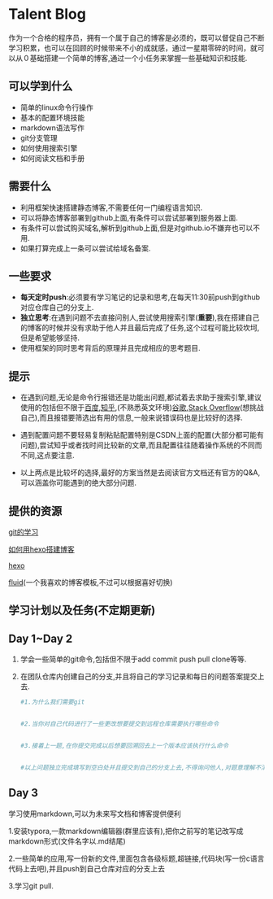 # Talent Blog

作为一个合格的程序员，拥有一个属于自己的博客是必须的，既可以督促自己不断学习积累，也可以在回顾的时候带来不小的成就感，通过一星期零碎的时间，就可以从０基础搭建一个简单的博客,通过一个小任务来掌握一些基础知识和技能.

## 可以学到什么

- 简单的linux命令行操作
- 基本的配置环境技能
- markdown语法写作
- git分支管理
- 如何使用搜索引擎
- 如何阅读文档和手册

## 需要什么

- 利用框架快速搭建静态博客,不需要任何一门编程语言知识.
- 可以将静态博客部署到github上面,有条件可以尝试部署到服务器上面.
- 有条件可以尝试购买域名,解析到github上面,但是对github.io不嫌弃也可以不用.
- 如果打算完成上一条可以尝试给域名备案.

## 一些要求

- **每天定时push**:必须要有学习笔记的记录和思考,在每天11:30前push到github对应仓库自己的分支上.
- **独立思考**:在遇到问题不去直接问别人,尝试使用搜索引擎(**重要**),我在搭建自己的博客的时候并没有求助于他人并且最后完成了任务,这个过程可能比较坎坷,但是希望能够坚持.
- 使用框架的同时思考背后的原理并且完成相应的思考题目.

## 提示

- 在遇到问题,无论是命令行报错还是功能出问题,都试着去求助于搜索引擎,建议使用的包括但不限于[百度](https://www.baidu.com),[知乎](https://zhihu.com/),(不熟悉英文环境)[谷歌](https://www.google.com),[Stack Overflow](https://stackoverflow.com/)(想挑战自己),而且报错要筛选出有用的信息,一般来说错误码也是比较好的选择.

- 遇到配置问题不要轻易复制粘贴配置特别是CSDN上面的配置(大部分都可能有问题),尝试知乎或者找时间比较新的文章,而且配置往往随着操作系统的不同而不同,这点要注意.

- 以上两点是比较坏的选择,最好的方案当然是去阅读官方文档还有官方的Q&A,可以涵盖你可能遇到的绝大部分问题.

  

## 提供的资源

[git的学习](https://www.liaoxuefeng.com/wiki/896043488029600)

[如何用hexo搭建博客](https://zhuanlan.zhihu.com/p/35668237)

[hexo](https://hexo.io/zh-cn/)

[fluid](https://github.com/fluid-dev/hexo-theme-fluid)(一个我喜欢的博客模板,不过可以根据喜好切换)

## 学习计划以及任务(不定期更新)

## Day 1~Day 2

1. 学会一些简单的git命令,包括但不限于add commit push pull clone等等.

2. 在团队仓库内创建自己的分支,并且将自己的学习记录和每日的问题答案提交上去.

   ```bash
   #1.为什么我们需要git
   
   
   #2.当你对自己代码进行了一些更改想要提交到远程仓库需要执行哪些命令
   
   
   #3.接着上一题,在你提交完成以后想要回溯回去上一个版本应该执行什么命令
   
   
   #以上问题独立完成填写到空白处并且提交到自己的分支上去,不得询问他人,对题意理解不清可以私戳
   ```


## Day 3

学习使用markdown,可以为未来写文档和博客提供便利

1.安装typora,一款markdown编辑器(群里应该有),把你之前写的笔记改写成markdown形式(文件名字以.md结尾)

2.一些简单的应用,写一份新的文件,里面包含各级标题,超链接,代码块(写一份c语言代码上去吧),并且push到自己仓库对应的分支上去

3.学习git pull.
